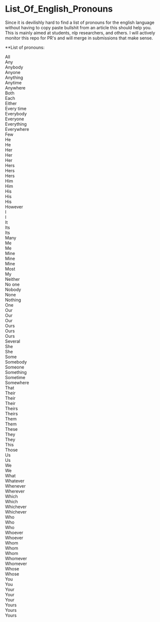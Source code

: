 # List_Of_English_Pronouns

Since it is devilishly hard to find a list of pronouns for the english language without having to copy paste bullshit from an article this should help you.  This is mainly aimed at students, nlp researchers, and others.  I will actively monitor this repo for PR's and will merge in submissions that make sense.

**List of pronouns:  

All  
Any  
Anybody  
Anyone  
Anything  
Anytime  
Anywhere  
Both  
Each  
Either  
Every time  
Everybody  
Everyone  
Everything  
Everywhere  
Few  
He  
He  
Her  
Her  
Her  
Hers  
Hers  
Hers  
Him  
Him   
His  
His  
His  
However  
I  
I  
It  
Its  
Its  
Many  
Me  
Me  
Mine  
Mine  
Mine  
Most  
My  
Neither  
No one  
Nobody  
None  
Nothing  
One  
Our  
Our  
Our  
Ours  
Ours  
Ours  
Several   
She  
She  
Some   
Somebody  
Someone  
Something  
Sometime  
Somewhere  
That  
Their  
Their  
Their  
Theirs  
Theirs   
Them  
Them  
These  
They  
They  
This  
Those  
Us  
Us  
We  
We  
What  
Whatever  
Whenever  
Wherever  
Which  
Which  
Whichever  
Whichever  
Who  
Who  
Who  
Whoever  
Whoever  
Whom  
Whom  
Whom   
Whomever  
Whomever   
Whose  
Whose  
You  
You  
Your  
Your  
Your  
Yours  
Yours  
Yours 
